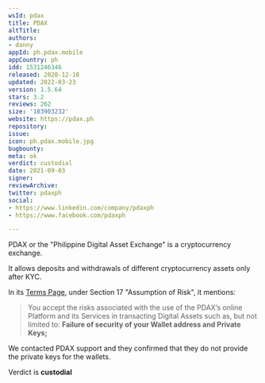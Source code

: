 ```yaml
---
wsId: pdax
title: PDAX
altTitle: 
authors:
- danny
appId: ph.pdax.mobile
appCountry: ph
idd: 1531246346
released: 2020-12-18
updated: 2022-03-23
version: 1.5.64
stars: 3.2
reviews: 262
size: '103903232'
website: https://pdax.ph
repository: 
issue: 
icon: ph.pdax.mobile.jpg
bugbounty: 
meta: ok
verdict: custodial
date: 2021-09-03
signer: 
reviewArchive: 
twitter: pdaxph
social:
- https://www.linkedin.com/company/pdaxph
- https://www.facebook.com/pdaxph

---
```


PDAX or the "Philippine Digital Asset Exchange" is a cryptocurrency exchange.

It allows deposits and withdrawals of different cryptocurrency assets only after KYC. 

In its [Terms Page](https://trade.pdax.ph/pages/terms), under Section 17 "Assumption of Risk", it mentions:

> You accept the risks associated with the use of the PDAX’s online Platform and its Services in transacting Digital Assets such as, but not limited to: **Failure of security of your Wallet address and Private Keys;**

We contacted PDAX support and they confirmed that they do not provide the private keys for the wallets.

Verdict is **custodial**
